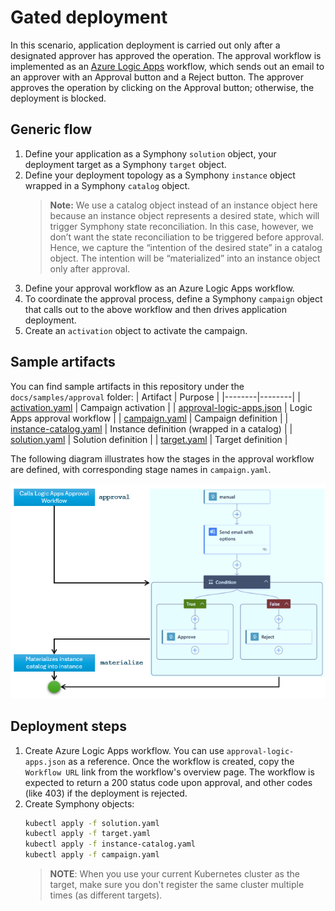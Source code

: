# Gated deployment

In this scenario, application deployment is carried out only after a designated approver has approved the operation. The approval workflow is implemented as an [Azure Logic Apps](https://learn.microsoft.com/en-us/azure/logic-apps/logic-apps-overview) workflow, which sends out an email to an approver with an Approval button and a Reject button. The approver approves the operation by clicking on the Approval button; otherwise, the deployment is blocked. 

## Generic flow

1. Define your application as a Symphony `solution` object, your deployment target as a Symphony `target` object.
2. Define your deployment topology as a Symphony `instance` object wrapped in a Symphony `catalog` object. 
    > **Note:** We use a catalog object instead of an instance object here because an instance object represents a desired state, which will trigger Symphony state reconciliation. In this case, however, we don’t want the state reconciliation to be triggered before approval. Hence, we capture the “intention of the desired state” in a catalog object. The intention will be “materialized” into an instance object only after approval.
3. Define your approval workflow as an Azure Logic Apps workflow.
4. To coordinate the approval process, define a Symphony `campaign` object that calls out to the above workflow and then drives application deployment.
5. Create an `activation` object to activate the campaign.

## Sample artifacts
You can find sample artifacts in this repository under the `docs/samples/approval` folder:
| Artifact | Purpose |
|--------|--------|
| [activation.yaml](../../samples/approval/activation.yaml) | Campaign activation |
| [approval-logic-apps.json](../../samples/approval/approval-logic-apps.json) | Logic Apps approval workflow |
| [campaign.yaml](../../samples/approval/campaign.yaml) | Campaign definition |
| [instance-catalog.yaml](../../samples/approval/instance-catalog.yaml) | Instance definition (wrapped in a catalog) |
| [solution.yaml](../../samples/approval/solution.yaml) | Solution definition |
| [target.yaml](../../samples/approval/target.yaml) | Target definition |

The following diagram illustrates how the stages in the approval workflow are defined, with corresponding stage names in `campaign.yaml`.

![campaign](../images/approval-flow.png)

## Deployment steps

1. Create Azure Logic Apps workflow. You can use `approval-logic-apps.json` as a reference. Once the workflow is created, copy the `Workflow URL` link from the workflow's overview page. The workflow is expected to return a 200 status code upon approval, and other codes (like 403) if the deployment is rejected.
2. Create Symphony objects:
    ```bash
    kubectl apply -f solution.yaml
    kubectl apply -f target.yaml
    kubectl apply -f instance-catalog.yaml
    kubectl apply -f campaign.yaml
    ```
    > **NOTE**: When you use your current Kubernetes cluster as the target, make sure you don't register the same cluster multiple times (as different targets).
